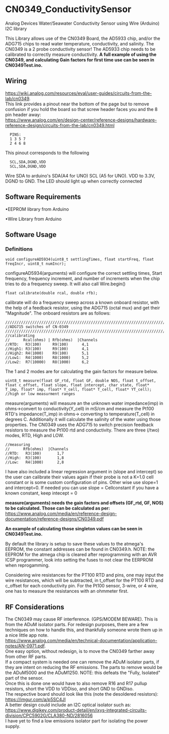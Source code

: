 # CN0349_ConductivitySensor
Analog Devices Water/Seawater Conductivity Sensor using Wire (Arduino) I2C library

This Library allows use of the CN0349 Board, the AD5933 chip, and/or the ADG715 chips to read water temperature, conductivity, and salinity.
The CN0349 is a 2 probe conductivity sensor!
The AD5933 chip needs to be calibrated to correctly measure conductivity.
**A full example of using the CN0349, and calculating Gain factors for first time use can be seen in CN0349Test.ino.**

## Wiring
https://wiki.analog.com/resources/eval/user-guides/circuits-from-the-lab/cn0349.
 <br />
This link provides a pinout near the bottom of the page but to remove confusion if you hold the board so that screw header faces you and the 8 pin header away: 
 <br />https://www.analog.com/en/design-center/reference-designs/hardware-reference-design/circuits-from-the-lab/cn0349.html
```
  PINS:
  1 3 5 7
  2 4 6 8
  ```
  This pinout corresponds to the following
```
  SCL,SDA,DGND,VDD
  SCL,SDA,DGND,VDD
```
Wire SDA to arduino's SDA(A4 for UNO) SCL (A5 for UNO). VDD to 3.3V, DGND to GND.
The LED should light up when correctly connected

## Software Requirements

  •EEPROM library from Arduino
  
  •Wire Library from Arduino
  
## Software Usage
 
 ### Definitions
 
```
void configureAD5934(uint8_t settlingTimes, float startFreq, float freqIncr, uint8_t numIncr);
```
configureAD5934(arguments) will configure the correct settling times, Start frequency, frequency increment, and number of increments when the chip tries to do a frequency sweep.
It will also call Wire.begin()
```
float calibrate(double rcal, double rfb);
```  
calibrate will do a frequency sweep across a known onboard resistor, with the help of a feedback resistor, using the ADG715 (octal mux) and get their "Magnitude". The onboard resistors are as follows:
```
///////////////////////////////////////////////////////////////////////////////////////////
//ADG715 switches of CN-0349
///////////////////////////////////////////////////////////////////////////////////////////
//calibrating
//      Rcal(ohms) | Rfb(ohms)  |Channels
//RTD:   R3(100)     R9(100)      4,1
//High1: R3(100)     R9(100)      4,1
//High2: R4(1000)    R9(100)      5,1
//Low1:  R4(1000)    R8(1000)     5,2
//Low2:  R7(10000)   R8(1000)     6,2
```
The 1 and 2 modes are for calculating the gain factors for measure below.
```
uint8_t measure(float GF_rtd, float GF, double NOS, float t_offset, float c_offset, float slope, float intercept, char state, float* T_imp, float* imp, float* Y_cell, float* T_cell, float* YT_cell); //high or low measurment ranges
``` 	
measure(arguments) will measure an the unknown water impedance(imp) in ohms->convert to conductivity(Y_cell) in mS/cm and measure the Pt100 RTD's impedance(T_imp) in ohms-> converting to temperature(T_cell) in degrees C.
Additionally it will calculate the salinity of the water using those properties.
The CN0349 uses the ADG715 to switch precision feedback resistors to measure the Pt100 rtd and conductivity. There are three (/two) modes, RTD, High and LOW. 
```
//measuring
//      Rfb(ohms)  |Channels
//RTD:   R3(100)       1,7
//High:  R3(100)       1,8
//Low:   R4(1000)      2,8
```
I have also included a linear regression argument in (slope and intercept) so the user can calibrate their values again if their probe is not a K=1.0 cell constant or is some custom configuration of pins.
Other wise use slope=1 and intercept=0. If needed you can use slope = Cellconstant if you have a known constant, keep intecept = 0

**measure(arguments) needs the gain factors and offsets (GF_rtd, GF, NOS) to be calculated. Those can be calculated as per:** 
https://www.analog.com/media/en/reference-design-documentation/reference-designs/CN0349.pdf

**An example of calculating those singleton values can be seen in CN0349Test.ino.**

By default the library is setup to save these values to the atmega's EEPROM, the constant addresses can be found in CN0349.h. NOTE: the EEPROM for the atmega chip is cleared after reprogramming with an AVR ICSP programmer, look into setting the fuses to not clear the EERPROM when reprogamming.

Considering wire resistances for the PT100 RTD and pins, one may input the wire resistances, which will be subtracted, in t_offset for the PT100 RTD and c_offset for each conductivity pin. For the Pt100 sensor, 3-wire, or 4 wire, one has to measure the resistances with an ohmmeter first. 

## RF Considerations
The CN0349 may cause RF interference. (GPS/MODEM BEWARE). This is from the ADuM isolator parts. For redesign purposes, there are a few techniques on how to handle this, and thankfully someone wrote them up in a nice little app note. 
 <br />https://www.analog.com/media/en/technical-documentation/application-notes/AN-0971.pdf.
 <br />
One easy option, without redesign, is to move the CN0349 farther away from other RF parts. 
 <br />
If a compact system is needed one can remove the ADuM isolator parts, if they are intent on reducing the RF emissions. The parts to remove would be the ADuM5000 and the ADuM1250. NOTE: this defeats the "Fully, Isolated" part of the sensor.
 <br />
Once this is done one would have to also remove R16 and R17 pullup resistors, short the VDD to VDDiso, and short GND to GNDiso.
 <br />
The respective board should look like this (note the desoldered resistors):
 <br />
https://imgur.com/a/p5SC4JI
 <br />
A better design could include an I2C optical isolator such as:
 <br />
https://www.digikey.com/product-detail/en/ixys-integrated-circuits-division/CPC5902G/CLA380-ND/2816056
 <br />
I have yet to find a low emissions isolator part for isolating the power supply.
